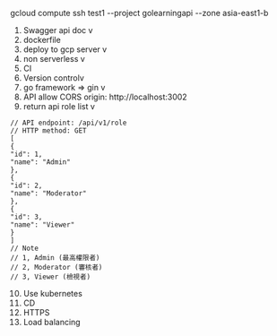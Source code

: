 gcloud compute ssh test1 --project golearningapi --zone asia-east1-b
1. Swagger api doc v 
2. dockerfile
3. deploy to gcp server v
4. non serverless v
5. CI
6. Version controlv 
7. go framework => gin v 
8. API allow CORS origin: http://localhost:3002
9. return api role list v 
```
// API endpoint: /api/v1/role
// HTTP method: GET
[
{
"id": 1,
"name": "Admin"
},
{
"id": 2,
"name": "Moderator"
},
{
"id": 3,
"name": "Viewer"
}
]
// Note
// 1, Admin (最高權限者)
// 2, Moderator (審核者)
// 3, Viewer (檢視者)
```
10. Use kubernetes
11. CD
12. HTTPS
13. Load balancing